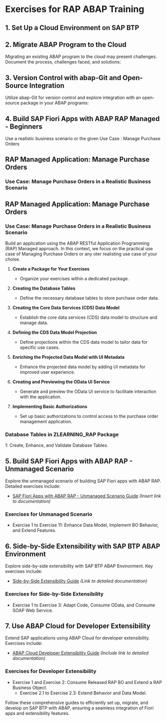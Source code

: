 # Exercises for RAP ABAP Training

## 1. Set Up a Cloud Environment on SAP BTP

## 2. Migrate ABAP Program to the Cloud

Migrating an existing ABAP program to the cloud may present challenges. Document the process, challenges faced, and solutions:

## 3. Version Control with abap-Git and Open-Source Integration

Utilize abap-Git for version control and explore integration with an open-source package in your ABAP programs:

## 4. Build SAP Fiori Apps with ABAP RAP Managed - Beginners
Use a realistic business scenario or the given Use Case : Manage Purchase Orders
## RAP Managed Application: Manage Purchase Orders

### Use Case: Manage Purchase Orders in a Realistic Business Scenario
## RAP Managed Application: Manage Purchase Orders

### Use Case: Manage Purchase Orders in a Realistic Business Scenario

Build an application using the ABAP RESTful Application Programming (RAP) Managed approach. 
In this context, we focus on the practical use case of Managing Purchase Orders or any oter realisting use case of your choise.


1. **Create a Package for Your Exercises**
   - Organize your exercises within a dedicated package.

2. **Creating the Database Tables**
   - Define the necessary database tables to store purchase order data.

3. **Creating the Core Data Services (CDS) Data Model**
   - Establish the core data services (CDS) data model to structure and manage data.

4. **Defining the CDS Data Model Projection**
   - Define projections within the CDS data model to tailor data for specific use cases.

5. **Enriching the Projected Data Model with UI Metadata**
   - Enhance the projected data model by adding UI metadata for improved user experience.

6. **Creating and Previewing the OData UI Service**
   - Generate and preview the OData UI service to facilitate interaction with the application.

7. **Implementing Basic Authorizations**
   - Set up basic authorizations to control access to the purchase order management application.

### Database Tables in ZLEARNING_RAP Package

1: Create, Enhance, and Validate Database Tables.

## 5. Build SAP Fiori Apps with ABAP RAP - Unmanaged Scenario

Explore the unmanaged scenario of building SAP Fiori apps with ABAP RAP. Detailed exercises include:

- [SAP Fiori Apps with ABAP RAP - Unmanaged Scenario Guide](#) *(Insert link to documentation)*

### Exercises for Unmanaged Scenario

- Exercise 1 to Exercise 11: Enhance Data Model, Implement BO Behavior, and Extend Features.

## 6. Side-by-Side Extensibility with SAP BTP ABAP Environment

Explore side-by-side extensibility with SAP BTP ABAP Environment. Key exercises include:

- [Side-by-Side Extensibility Guide](#) *(Link to detailed documentation)*

### Exercises for Side-by-Side Extensibility

- Exercise 1 to Exercise 3: Adapt Code, Consume OData, and Consume SOAP Web Service.

## 7. Use ABAP Cloud for Developer Extensibility

Extend SAP applications using ABAP Cloud for developer extensibility. Exercises include:

- [ABAP Cloud Developer Extensibility Guide](#) *(Include link to detailed documentation)*

### Exercises for Developer Extensibility

- Exercise 1 and Exercise 2: Consume Released RAP BO and Extend a RAP Business Object.
  - Exercise 2.1 to Exercise 2.3: Extend Behavior and Data Model.

Follow these comprehensive guides to efficiently set up, migrate, and develop on SAP BTP with ABAP, ensuring a seamless integration of Fiori apps and extensibility features.
